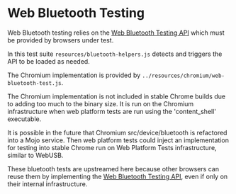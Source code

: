# Web Bluetooth Testing

Web Bluetooth testing relies on the [Web Bluetooth Testing API] which must be
provided by browsers under test.

In this test suite `resources/bluetooth-helpers.js` detects and triggers
the API to be loaded as needed.

The Chromium implementation is provided by
`../resources/chromium/web-bluetooth-test.js`.

The Chromium implementation is not included in stable Chrome builds due to
adding too much to the binary size. It is run on the Chromium infrastructure
when web platform tests are run using the 'content\_shell' executable.

It is possible in the future that Chromium src/device/bluetooth is refactored
into a Mojo service. Then web platform tests could inject an implementation for
testing into stable Chrome run on Web Platform Tests infrastructure, similar to
WebUSB.

These bluetooth tests are upstreamed here because other browsers can reuse them
by implementing the [Web Bluetooth Testing API], even if only on their internal
infrastructure.

[Web Bluetooth Testing API]: https://docs.google.com/document/d/1Nhv_oVDCodd1pEH_jj9k8gF4rPGb_84VYaZ9IG8M_WY/
